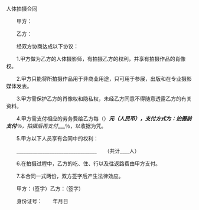 



人体拍摄合同



 

　　甲方：　　

　　乙方：　　

　　经双方协商达成以下协议：　　

　　1.甲方做为乙方的人体摄影师，有拍摄乙方的权利，并享有拍摄作品的肖像权。

　　2.甲方只能将所拍摄作品用于非商业用途，只可用于参展，出版和在专业摄影媒体发表。

　　3.甲方需保护乙方的肖像权和隐私权，未经乙方同意不得随意透露乙方的有关资料。

　　4.甲方需支付相应的劳务费给乙方每（）_____元（人民币），支付方式为：拍摄前支付____％，拍摄后再支付____％，以收据为凭。

　　5.甲方以下人员享有合同中的权利：

　　__________________________________　　（共计____人）　　

　　6.在拍摄过程中，乙方的吃、住、行以及往返路费由甲方支付。

　　7.本合同一式两份，双方签字后产生法律效应。　　

　　甲方：（签字）乙方：（签字）

　　身份证号：　　年月日